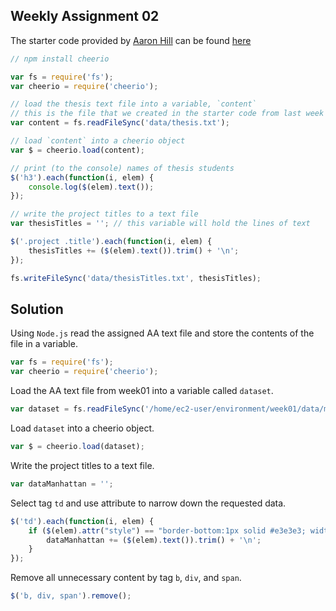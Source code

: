 ## Weekly Assignment 02

The starter code provided by [Aaron Hill](https://github.com/aaronxhill) can be found [here](https://github.com/visualizedata/data-structures/blob/master/weekly_assignment_02.md)

```javascript
// npm install cheerio

var fs = require('fs');
var cheerio = require('cheerio');

// load the thesis text file into a variable, `content`
// this is the file that we created in the starter code from last week
var content = fs.readFileSync('data/thesis.txt');

// load `content` into a cheerio object
var $ = cheerio.load(content);

// print (to the console) names of thesis students
$('h3').each(function(i, elem) {
    console.log($(elem).text());
});

// write the project titles to a text file
var thesisTitles = ''; // this variable will hold the lines of text

$('.project .title').each(function(i, elem) {
    thesisTitles += ($(elem).text()).trim() + '\n';
});

fs.writeFileSync('data/thesisTitles.txt', thesisTitles);
```

## Solution

Using `Node.js` read the assigned AA text file and store the contents of the file in a variable.

```javascript
var fs = require('fs');
var cheerio = require('cheerio');
```

Load the AA text file from week01 into a variable called `dataset`.

```javascript
var dataset = fs.readFileSync('/home/ec2-user/environment/week01/data/m03.txt');
```

Load `dataset` into a cheerio object.

```javascript
var $ = cheerio.load(dataset);
```

Write the project titles to a text file.

```javascript
var dataManhattan = '';
```

Select tag `td` and use attribute to narrow down the requested data.

```javascript
$('td').each(function(i, elem) {
    if ($(elem).attr("style") == "border-bottom:1px solid #e3e3e3; width:260px") {
        dataManhattan += ($(elem).text()).trim() + '\n';
    }
});
```
    
Remove all unnecessary content by tag `b`, `div`, and `span`.

```javascript
$('b, div, span').remove();
```
